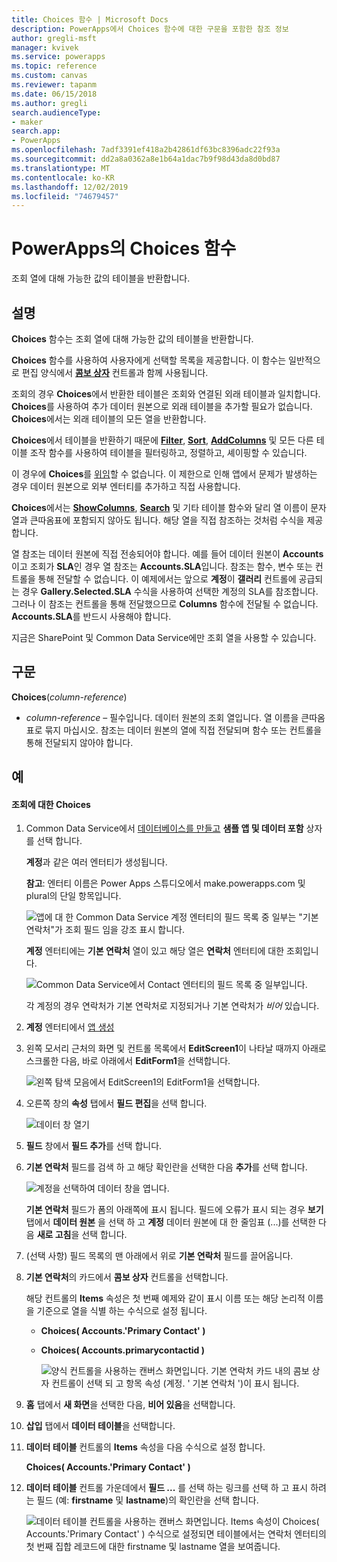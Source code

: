 ```yaml
---
title: Choices 함수 | Microsoft Docs
description: PowerApps에서 Choices 함수에 대한 구문을 포함한 참조 정보
author: gregli-msft
manager: kvivek
ms.service: powerapps
ms.topic: reference
ms.custom: canvas
ms.reviewer: tapanm
ms.date: 06/15/2018
ms.author: gregli
search.audienceType:
- maker
search.app:
- PowerApps
ms.openlocfilehash: 7adf3391ef418a2b42861df63bc8396adc22f93a
ms.sourcegitcommit: dd2a8a0362a8e1b64a1dac7b9f98d43da8d0bd87
ms.translationtype: MT
ms.contentlocale: ko-KR
ms.lasthandoff: 12/02/2019
ms.locfileid: "74679457"
---
```

# <a name="choices-function-in-powerapps"></a>PowerApps의 Choices 함수
조회 열에 대해 가능한 값의 테이블을 반환합니다.

## <a name="description"></a>설명
**Choices** 함수는 조회 열에 대해 가능한 값의 테이블을 반환합니다.  

**Choices** 함수를 사용하여 사용자에게 선택할 목록을 제공합니다. 이 함수는 일반적으로 편집 양식에서 [**콤보 상자**](../controls/control-combo-box.md) 컨트롤과 함께 사용됩니다.

조회의 경우 **Choices**에서 반환한 테이블은 조회와 연결된 외래 테이블과 일치합니다. **Choices**를 사용하여 추가 데이터 원본으로 외래 테이블을 추가할 필요가 없습니다. **Choices**에서는 외래 테이블의 모든 열을 반환합니다.

**Choices**에서 테이블을 반환하기 때문에 [**Filter**](function-filter-lookup.md), [**Sort**](function-sort.md), [**AddColumns**](function-table-shaping.md) 및 모든 다른 테이블 조작 함수를 사용하여 테이블을 필터링하고, 정렬하고, 셰이핑할 수 있습니다. 

이 경우에 **Choices**를 [위임](../delegation-overview.md)할 수 없습니다. 이 제한으로 인해 앱에서 문제가 발생하는 경우 데이터 원본으로 외부 엔터티를 추가하고 직접 사용합니다. 

**Choices**에서는 [**ShowColumns**](function-table-shaping.md), [**Search**](function-filter-lookup.md) 및 기타 테이블 함수와 달리 열 이름이 문자열과 큰따옴표에 포함되지 않아도 됩니다. 해당 열을 직접 참조하는 것처럼 수식을 제공합니다.

열 참조는 데이터 원본에 직접 전송되어야 합니다. 예를 들어 데이터 원본이 **Accounts**이고 조회가 **SLA**인 경우 열 참조는 **Accounts.SLA**입니다. 참조는 함수, 변수 또는 컨트롤을 통해 전달할 수 없습니다. 이 예제에서는 앞으로 **계정**이 **갤러리** 컨트롤에 공급되는 경우 **Gallery.Selected.SLA** 수식을 사용하여 선택한 계정의 SLA를 참조합니다. 그러나 이 참조는 컨트롤을 통해 전달했으므로 **Columns** 함수에 전달될 수 없습니다. **Accounts.SLA**를 반드시 사용해야 합니다.

지금은 SharePoint 및 Common Data Service에만 조회 열을 사용할 수 있습니다.

## <a name="syntax"></a>구문
**Choices**(*column-reference*)

* *column-reference* – 필수입니다.  데이터 원본의 조회 열입니다. 열 이름을 큰따옴표로 묶지 마십시오. 참조는 데이터 원본의 열에 직접 전달되며 함수 또는 컨트롤을 통해 전달되지 않아야 합니다.

## <a name="examples"></a>예

#### <a name="choices-for-a-lookup"></a>조회에 대한 Choices

1. Common Data Service에서 [데이터베이스를 만들고](../../../administrator/create-database.md) **샘플 앱 및 데이터 포함** 상자를 선택 합니다.

    **계정**과 같은 여러 엔터티가 생성됩니다.

    **참고**: 엔터티 이름은 Power Apps 스튜디오에서 make.powerapps.com 및 plural의 단일 항목입니다.

    ![앱에 대 한 Common Data Service 계정 엔터티의 필드 목록 중 일부는 "기본 연락처"가 조회 필드 임을 강조 표시 합니다.](media/function-choices/entity-account.png)

    **계정** 엔터티에는 **기본 연락처** 열이 있고 해당 열은 **연락처** 엔터티에 대한 조회입니다.  

    ![Common Data Service에서 Contact 엔터티의 필드 목록 중 일부입니다.](media/function-choices/entity-contact.png)

    각 계정의 경우 연락처가 기본 연락처로 지정되거나 기본 연락처가 *비어* 있습니다.

1. **계정** 엔터티에서 [앱 생성](../data-platform-create-app.md)

1. 왼쪽 모서리 근처의 화면 및 컨트롤 목록에서 **EditScreen1**이 나타날 때까지 아래로 스크롤한 다음, 바로 아래에서 **EditForm1**을 선택합니다.

    ![왼쪽 탐색 모음에서 EditScreen1의 EditForm1을 선택합니다.](media/function-choices/select-editform.png)

1. 오른쪽 창의 **속성** 탭에서 **필드 편집**을 선택 합니다.

    ![데이터 창 열기](media/function-choices/open-data-pane.png)

1. **필드** 창에서 **필드 추가**를 선택 합니다.

1. **기본 연락처** 필드를 검색 하 고 해당 확인란을 선택한 다음 **추가**를 선택 합니다.

    ![계정을 선택하여 데이터 창을 엽니다.](media/function-choices/field-list.png)

    **기본 연락처** 필드가 폼의 아래쪽에 표시 됩니다. 필드에 오류가 표시 되는 경우 **보기** 탭에서 **데이터 원본** 을 선택 하 고 **계정** 데이터 원본에 대 한 줄임표 (...)를 선택한 다음 **새로 고침**을 선택 합니다.

1. (선택 사항) 필드 목록의 맨 아래에서 위로 **기본 연락처** 필드를 끌어옵니다.

1. **기본 연락처**의 카드에서 **콤보 상자** 컨트롤을 선택합니다.

    해당 컨트롤의 **Items** 속성은 첫 번째 예제와 같이 표시 이름 또는 해당 논리적 이름을 기준으로 열을 식별 하는 수식으로 설정 됩니다.

   - **Choices( Accounts.'Primary Contact' )**
   - **Choices( Accounts.primarycontactid )**

     ![양식 컨트롤을 사용하는 캔버스 화면입니다. 기본 연락처 카드 내의 콤보 상자 컨트롤이 선택 되 고 항목 속성 (계정. ' 기본 연락처 ')이 표시 됩니다.](media/function-choices/accounts-primary-contact.png)

1. **홈** 탭에서 **새 화면**을 선택한 다음, **비어 있음**을 선택합니다.

1. **삽입** 탭에서 **데이터 테이블**을 선택합니다.

1. **데이터 테이블** 컨트롤의 **Items** 속성을 다음 수식으로 설정 합니다.

     **Choices( Accounts.'Primary Contact' )**

1. **데이터 테이블** 컨트롤 가운데에서 **필드 ...** 를 선택 하는 링크를 선택 하 고 표시 하려는 필드 (예: **firstname** 및 **lastname**)의 확인란을 선택 합니다.

     ![데이터 테이블 컨트롤을 사용하는 캔버스 화면입니다. Items 속성이 Choices( Accounts.'Primary Contact' ) 수식으로 설정되면 테이블에서는 연락처 엔터티의 첫 번째 집합 레코드에 대한 firstname 및 lastname 열을 보여줍니다.](media/function-choices/full-accounts-pc.png)